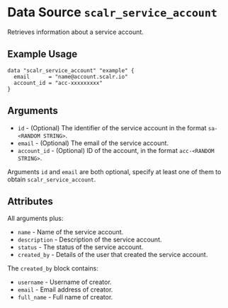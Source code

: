 
# Data Source `scalr_service_account` 

Retrieves information about a service account.

## Example Usage

```hcl
data "scalr_service_account" "example" {
  email      = "name@account.scalr.io"
  account_id = "acc-xxxxxxxxx"
}
```

## Arguments

* `id` - (Optional) The identifier of the service account in the format `sa-<RANDOM STRING>`.
* `email` - (Optional) The email of the service account.
* `account_id` - (Optional) ID of the account, in the format `acc-<RANDOM STRING>`.

Arguments `id` and `email` are both optional, specify at least one of them to obtain `scalr_service_account`.

## Attributes

All arguments plus:

* `name` - Name of the service account.
* `description` - Description of the service account.
* `status` - The status of the service account.
* `created_by` - Details of the user that created the service account.

The `created_by` block contains:

* `username` - Username of creator.
* `email` - Email address of creator.
* `full_name` - Full name of creator.

